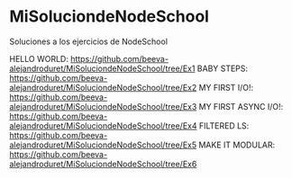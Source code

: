 # MiSoluciondeNodeSchool
Soluciones a los ejercicios de NodeSchool

HELLO WORLD: https://github.com/beeva-alejandroduret/MiSoluciondeNodeSchool/tree/Ex1
BABY STEPS: https://github.com/beeva-alejandroduret/MiSoluciondeNodeSchool/tree/Ex2
MY FIRST I/O!: https://github.com/beeva-alejandroduret/MiSoluciondeNodeSchool/tree/Ex3
MY FIRST ASYNC I/O!: https://github.com/beeva-alejandroduret/MiSoluciondeNodeSchool/tree/Ex4
FILTERED LS: https://github.com/beeva-alejandroduret/MiSoluciondeNodeSchool/tree/Ex5
MAKE IT MODULAR: https://github.com/beeva-alejandroduret/MiSoluciondeNodeSchool/tree/Ex6
